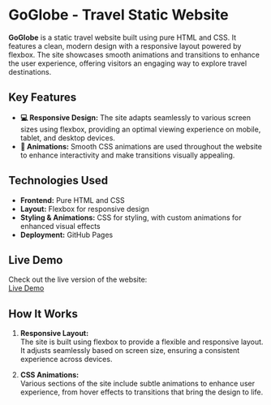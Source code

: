 # GoGlobe - Travel Static Website

**GoGlobe** is a static travel website built using pure HTML and CSS. It features a clean, modern design with a responsive layout powered by flexbox. The site showcases smooth animations and transitions to enhance the user experience, offering visitors an engaging way to explore travel destinations.

## Key Features

- **💻 Responsive Design:** The site adapts seamlessly to various screen sizes using flexbox, providing an optimal viewing experience on mobile, tablet, and desktop devices.
- **🎨 Animations:** Smooth CSS animations are used throughout the website to enhance interactivity and make transitions visually appealing.

## Technologies Used

- **Frontend:** Pure HTML and CSS
- **Layout:** Flexbox for responsive design
- **Styling & Animations:** CSS for styling, with custom animations for enhanced visual effects
- **Deployment:** GitHub Pages

## Live Demo
Check out the live version of the website:  
[Live Demo](https://thisisranjithk.github.io/goglobe.github.io/)

## How It Works

1. **Responsive Layout:**  
   The site is built using flexbox to provide a flexible and responsive layout. It adjusts seamlessly based on screen size, ensuring a consistent experience across devices.

2. **CSS Animations:**  
   Various sections of the site include subtle animations to enhance user experience, from hover effects to transitions that bring the design to life.
